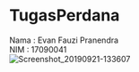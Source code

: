 # TugasPerdana
Nama : Evan Fauzi Pranendra <br>
NIM  : 17090041 <br>
![Screenshot_20190921-133607](https://user-images.githubusercontent.com/40778475/65370241-c1fcb700-dc80-11e9-8840-b4de1b46e61a.png)
